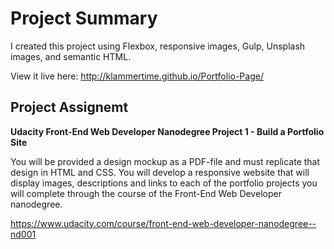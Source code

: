 # Project Summary
 I created this project using Flexbox, responsive images, Gulp, Unsplash images, and semantic HTML.

View it live here: http://klammertime.github.io/Portfolio-Page/

## Project Assignemt
**Udacity Front-End Web Developer Nanodegree 
Project 1 - Build a Portfolio Site**

You will be provided a design mockup as a PDF-file and must replicate that design in HTML and CSS. You will develop a responsive website that will display images, descriptions and links to each of the portfolio projects you will complete through the course of the Front-End Web Developer nanodegree.

https://www.udacity.com/course/front-end-web-developer-nanodegree--nd001